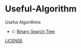 # Useful-Algorithm
Useful Algorithms
* `C`: [Binary Search Tree](Binary-Search-Tree)

[LICENSE](LICENSE)
